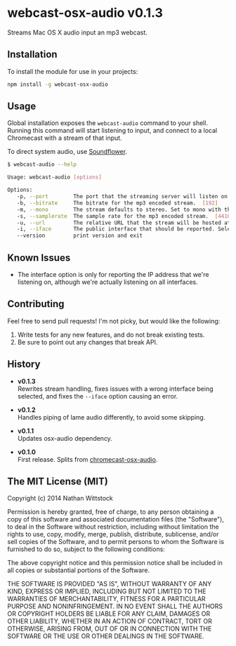 # webcast-osx-audio v0.1.3

Streams Mac OS X audio input an mp3 webcast.

## Installation

To install the module for use in your projects:

```bash
npm install -g webcast-osx-audio
```

## Usage

Global installation exposes the `webcast-audio` command to your shell. Running this command will start listening to input, and connect to a local Chromecast with a stream of that input.

To direct system audio, use [Soundflower](http://rogueamoeba.com/freebies/soundflower/).

```bash
$ webcast-audio --help

Usage: webcast-audio [options]

Options:
   -p, --port        The port that the streaming server will listen on.  [3000]
   -b, --bitrate     The bitrate for the mp3 encoded stream.  [192]
   -m, --mono        The stream defaults to stereo. Set to mono with this flag.
   -s, --samplerate  The sample rate for the mp3 encoded stream.  [44100]
   -u, --url         The relative URL that the stream will be hosted at.  [stream.mp3]
   -i, --iface       The public interface that should be reported. Selects the first interface by default.
   --version         print version and exit
```

## Known Issues

- The interface option is only for reporting the IP address that we're listening on, although we're actually listening on all interfaces.

## Contributing

Feel free to send pull requests! I'm not picky, but would like the following:

1. Write tests for any new features, and do not break existing tests.
2. Be sure to point out any changes that break API.

## History

- **v0.1.3**  
Rewrites stream handling, fixes issues with a wrong interface being selected, and fixes the `--iface` option causing an error.

- **v0.1.2**  
Handles piping of lame audio differently, to avoid some skipping.

- **v0.1.1**  
Updates osx-audio dependency.

- **v0.1.0**  
First release. Splits from [chromecast-osx-audio](https://github.com/fardog/node-chromecast-osx-audio).

## The MIT License (MIT)

Copyright (c) 2014 Nathan Wittstock

Permission is hereby granted, free of charge, to any person obtaining a copy of
this software and associated documentation files (the "Software"), to deal in
the Software without restriction, including without limitation the rights to
use, copy, modify, merge, publish, distribute, sublicense, and/or sell copies of
the Software, and to permit persons to whom the Software is furnished to do so,
subject to the following conditions:

The above copyright notice and this permission notice shall be included in all
copies or substantial portions of the Software.

THE SOFTWARE IS PROVIDED "AS IS", WITHOUT WARRANTY OF ANY KIND, EXPRESS OR
IMPLIED, INCLUDING BUT NOT LIMITED TO THE WARRANTIES OF MERCHANTABILITY, FITNESS
FOR A PARTICULAR PURPOSE AND NONINFRINGEMENT. IN NO EVENT SHALL THE AUTHORS OR
COPYRIGHT HOLDERS BE LIABLE FOR ANY CLAIM, DAMAGES OR OTHER LIABILITY, WHETHER
IN AN ACTION OF CONTRACT, TORT OR OTHERWISE, ARISING FROM, OUT OF OR IN
CONNECTION WITH THE SOFTWARE OR THE USE OR OTHER DEALINGS IN THE SOFTWARE.
